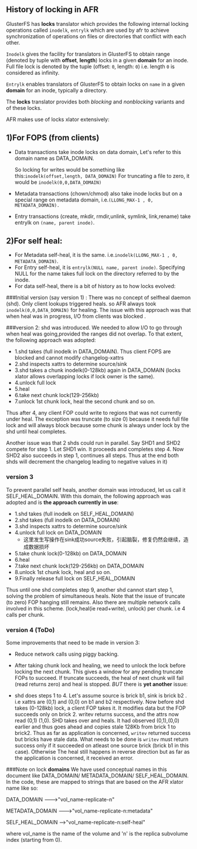 History of locking in AFR
--------------------------

GlusterFS has **locks** translator which provides the following internal locking operations called `inodelk`, `entrylk` which are used by afr to achieve synchronization of operations on files or directories that conflict with each other.

`Inodelk` gives the facility for translators in GlusterFS to obtain range (denoted by tuple with **offset**, **length**) locks in a given **domain** for an inode.
Full file lock is denoted by the tuple (offset: `0`, length: `0`) i.e. length `0` is considered as infinity.

`Entrylk` enables translators of GlusterFS to obtain locks on `name` in a given **domain** for an inode, typically a directory.

The **locks** translator provides both *blocking* and *nonblocking* variants and of these locks.


AFR makes use of locks xlator extensively:

1)For FOPS (from clients)
-----------------------
* Data transactions take inode locks on data domain, Let's refer to this domain name as DATA_DOMAIN.

  So locking for writes would be something like this:`inodelk(offset,length, DATA_DOMAIN)`
  For truncating a file to zero, it would be `inodelk(0,0,DATA_DOMAIN)`

* Metadata transactions (chown/chmod) also take inode locks but on a special range on metadata domain,
  i.e.`(LLONG_MAX-1 , 0, METADATA_DOMAIN).`

* Entry transactions (create, mkdir, rmdir,unlink, symlink, link,rename) take entrylk on `(name, parent inode)`.


2)For self heal:
-------------
* For Metadata self-heal, it is the same.  i.e.`inodelk(LLONG_MAX-1 , 0, METADATA_DOMAIN)`.
* For Entry self-heal, it is `entrylk(NULL name, parent inode)`. Specifying NULL for the name takes full lock on the directory referred to by the inode.
* For data self-heal, there is a bit of history as to how locks evolved:

###Initial version (say version 1) :
There was no concept of selfheal daemon (shd). Only client lookups triggered heals. so AFR always took `inodelk(0,0,DATA_DOMAIN)` for healing. The issue with this approach was that when heal was in progress, I/O from clients was blocked .

###version 2:
shd was introduced. We needed to allow I/O to go through when heal was going,provided the ranges did not overlap. To that extent, the following approach was adopted:

+ 1.shd takes (full inodelk in DATA_DOMAIN). Thus client FOPS are blocked and cannot modify changelog-xattrs
+ 2.shd inspects xattrs to determine source/sink
+ 3.shd takes a chunk inodelk(0-128kb) again in DATA_DOMAIN (locks xlator allows overlapping locks if lock owner is the same).
+ 4.unlock full lock
+ 5.heal
+ 6.take next chunk lock(129-256kb)
+ 7.unlock 1st chunk lock, heal the second chunk and so on.


Thus after 4, any client FOP could write to regions that was not currently under heal. The exception was truncate (to size 0) because it needs full file lock and will always block because some chunk is always under lock by the shd until heal completes.

Another issue was that 2 shds could run in parallel. Say SHD1 and SHD2 compete for step 1. Let SHD1 win. It proceeds and completes step 4. Now SHD2 also succeeds in step 1, continues all steps. Thus at the end both shds will decrement the changelog leading to negative values in it)  

### version 3
To prevent parallel self heals, another domain was introduced, let us call it SELF_HEAL_DOMAIN. With this domain, the following approach was adopted and is **the approach currently in use**:

+ 1.shd takes (full inodelk on SELF_HEAL_DOMAIN)
+ 2.shd takes (full inodelk on DATA_DOMAIN)
+ 3.shd inspects xattrs  to determine source/sink
+ 4.unlock full lock on DATA_DOMAIN
  + 这里发生写操作在sink成功source失败，引起脑裂，修复仍然会继续，造成数据损坏
+ 5.take chunk lock(0-128kb) on DATA_DOMAIN
+ 6.heal
+ 7.take next chunk lock(129-256kb) on DATA_DOMAIN
+ 8.unlock 1st chunk lock, heal and so on.
+ 9.Finally release full lock on SELF_HEAL_DOMAIN

Thus until one shd completes step 9, another shd cannot start step 1, solving the problem of simultaneous heals.
Note that the issue of truncate (to zero) FOP hanging still remains.
Also there are multiple network calls involved in this scheme. (lock,heal(ie read+write), unlock) per chunk. i.e 4 calls per chunk.

### version 4 (ToDo)
Some improvements that need to be made in version 3:
* Reduce network calls using piggy backing.
* After taking chunk lock and healing, we need to unlock the lock before locking the next chunk. This gives a window for any pending truncate FOPs to succeed. If truncate succeeds, the heal of next chunk will fail (read returns zero)
and heal is stopped. *BUT* there is **yet another** issue:

* shd does steps 1 to 4. Let's assume source is brick b1, sink is brick b2 . i.e xattrs are (0,1) and (0,0) on b1 and b2 respectively. Now before shd takes (0-128kb) lock, a client FOP takes it.
It modifies data but the FOP succeeds only on brick 2. writev returns success, and the attrs now read (0,1) (1,0). SHD takes over and heals. It had observed (0,1),(0,0) earlier
and thus goes ahead and copies stale 128Kb from brick 1 to brick2. Thus as far as application is concerned, `writev` returned success but bricks have stale data.
What needs to be done is `writev` must return success only if it succeeded on atleast one source brick (brick b1 in this case). Otherwise  The heal still happens in reverse direction but as far as the application is concerned, it received an error.  

###Note on lock **domains**
We have used conceptual names in this document like DATA_DOMAIN/ METADATA_DOMAIN/ SELF_HEAL_DOMAIN. In the code, these are mapped to strings that are based on the AFR xlator name like so:

DATA_DOMAIN     --->"vol_name-replicate-n"

METADATA_DOMAIN  --->"vol_name-replicate-n:metadata"

SELF_HEAL_DOMAIN -->"vol_name-replicate-n:self-heal"

where vol_name is the name of the volume and 'n' is the replica subvolume index (starting from 0).
